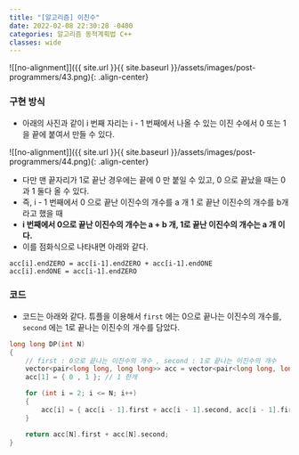 ```yaml
---
title: "[알고리즘] 이친수"
date: 2022-02-08 22:30:28 -0400
categories: 알고리즘 동적계획법 C++
classes: wide
---
```


![[no-alignment]]({{ site.url }}{{ site.baseurl }}/assets/images/post-programmers/43.png){: .align-center}


### 구현 방식

- 아래의 사진과 같이 i 번째 자리는 i - 1 번째에서 나올 수 있는 이진 수에서 0 또는 1 을 끝에 붙여서 만들 수 있다.

![[no-alignment]]({{ site.url }}{{ site.baseurl }}/assets/images/post-programmers/44.png){: .align-center}

- 다만 맨 끝자리가 1로 끝난 경우에는 끝에 0 만 붙일 수 있고, 0 으로 끝났을 때는 0 과 1 둘다 올 수 있다.
- 즉, i - 1 번째에서 0 으로 끝난 이진수의 개수를 a 개 1 로 끝난 이진수의 개수를 b개라고 했을 때
- **i 번째에서 0으로 끝난 이진수의 개수는 a + b 개, 1로 끝난 이진수의 개수는 a 개 이다.** 
- 이를 점화식으로 나타내면 아래와 같다.

```
acc[i].endZERO = acc[i-1].endZERO + acc[i-1].endONE
acc[i].endONE = acc[i-1].endZERO
```

### 코드

- 코드는 아래와 같다. 튜플을 이용해서 `first` 에는 0으로 끝나는 이진수의 개수를, `second` 에는 1로 끝나는 이진수의 개수를 담았다.

```cpp
long long DP(int N)
{
    // first : 0으로 끝나는 이진수의 개수 , second : 1로 끝나는 이진수의 개수
    vector<pair<long long, long long>> acc = vector<pair<long long, long long>>(N + 1);
    acc[1] = { 0 , 1 }; // 1 한개

    for (int i = 2; i <= N; i++)
    {
        acc[i] = { acc[i - 1].first + acc[i - 1].second, acc[i - 1].first };
    }

    return acc[N].first + acc[N].second;
}
```